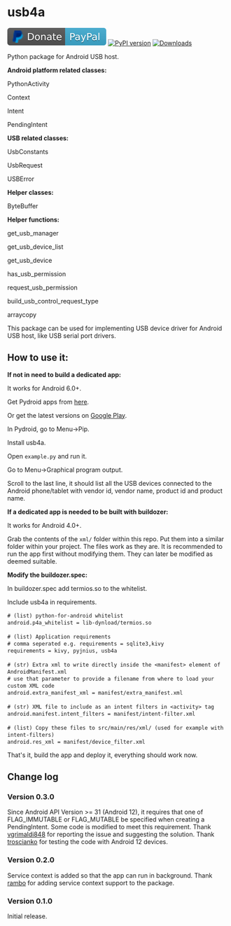 # usb4a
[![PayPal Donate][paypal_img]][paypal_link]
[![PyPI version][pypi_img]][pypi_link]
[![Downloads][downloads_img]][downloads_link]

  [paypal_img]: https://github.com/jacklinquan/images/blob/master/paypal_donate_badge.svg
  [paypal_link]: https://www.paypal.me/jacklinquan
  [pypi_img]: https://badge.fury.io/py/usb4a.svg
  [pypi_link]: https://badge.fury.io/py/usb4a
  [downloads_img]: https://pepy.tech/badge/usb4a
  [downloads_link]: https://pepy.tech/project/usb4a

Python package for Android USB host.

**Android platform related classes:**

PythonActivity

Context

Intent

PendingIntent

**USB related classes:**

UsbConstants

UsbRequest

USBError

**Helper classes:**

ByteBuffer

**Helper functions:**

get_usb_manager

get_usb_device_list

get_usb_device

has_usb_permission

request_usb_permission

build_usb_control_request_type

arraycopy


This package can be used for implementing USB device driver for Android USB host, like USB serial port drivers.

## How to use it:
**If not in need to build a dedicated app:**

It works for Android 6.0+.

Get Pydroid apps from [here](https://github.com/jacklinquan/Pydroid_Apks).

Or get the latest versions on [Google Play](https://play.google.com/store/apps).

In Pydroid, go to Menu->Pip.

Install usb4a.

Open `example.py` and run it.

Go to Menu->Graphical program output.

Scroll to the last line, it should list all the USB devices connected to the Android phone/tablet with vendor id, vendor name, product id and product name.

**If a dedicated app is needed to be built with buildozer:**

It works for Android 4.0+.

Grab the contents of the `xml/` folder within this repo. Put them into a similar folder within your project.
The files work as they are. It is recommended to run the app first without modifying them. They can later
be modified as deemed suitable.

**Modify the buildozer.spec:**

In buildozer.spec add termios.so to the whitelist.

Include usb4a in requirements.

```
# (list) python-for-android whitelist
android.p4a_whitelist = lib-dynload/termios.so

# (list) Application requirements
# comma seperated e.g. requirements = sqlite3,kivy
requirements = kivy, pyjnius, usb4a

# (str) Extra xml to write directly inside the <manifest> element of AndroidManifest.xml
# use that parameter to provide a filename from where to load your custom XML code
android.extra_manifest_xml = manifest/extra_manifest.xml

# (str) XML file to include as an intent filters in <activity> tag
android.manifest.intent_filters = manifest/intent-filter.xml

# (list) Copy these files to src/main/res/xml/ (used for example with intent-filters)
android.res_xml = manifest/device_filter.xml
```

That's it, build the app and deploy it, everything should work now.

## Change log
### Version 0.3.0
Since Android API Version >= 31 (Android 12),
it requires that one of FLAG_IMMUTABLE or FLAG_MUTABLE be specified when creating a PendingIntent.
Some code is modified to meet this requirement.
Thank [vgrimaldi848](https://github.com/vgrimaldi848) for reporting the issue and suggesting the solution.
Thank [troscianko](https://github.com/troscianko) for testing the code with Android 12 devices.

### Version 0.2.0
Service context is added so that the app can run in background.
Thank [rambo](https://github.com/rambo) for adding service context support to the package.

### Version 0.1.0
Initial release.
